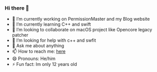 ### Hi there 👋

- 🔭 I’m currently working on PermissionMaster and my Blog website
- 🌱 I’m currently learning C++ and swift
- 👯 I’m looking to collaborate on macOS project like Opencore legacy patcher
- 🤔 I’m looking for help with c++ and swfit
- 💬 Ask me about anything
- 📫 How to reach me: [here](mailto:kilianbalaguer@icloud.com)
- 😄 Pronouns: He/him
- ⚡ Fun fact: Im only 12 years old
